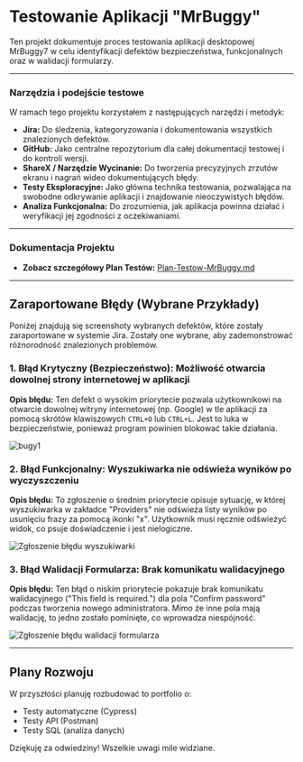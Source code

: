 
# Testowanie Aplikacji "MrBuggy"

Ten projekt dokumentuje proces testowania aplikacji desktopowej MrBuggy7 w celu identyfikacji defektów bezpieczeństwa, funkcjonalnych oraz w walidacji formularzy.

---

### Narzędzia i podejście testowe

W ramach tego projektu korzystałem z następujących narzędzi i metodyk:

* **Jira:** Do śledzenia, kategoryzowania i dokumentowania wszystkich znalezionych defektów.
* **GitHub:** Jako centralne repozytorium dla całej dokumentacji testowej i do kontroli wersji.
* **ShareX / Narzędzie Wycinanie:** Do tworzenia precyzyjnych zrzutów ekranu i nagrań wideo dokumentujących błędy.
* **Testy Eksploracyjne:** Jako główna technika testowania, pozwalająca na swobodne odkrywanie aplikacji i znajdowanie nieoczywistych błędów.
* **Analiza Funkcjonalna:** Do zrozumienia, jak aplikacja powinna działać i weryfikacji jej zgodności z oczekiwaniami.

---

### Dokumentacja Projektu

* **Zobacz szczegółowy Plan Testów:** [Plan-Testow-MrBuggy.md](https://github.com/Kamil-Szyszkowski/testy-manualne-portfolio/blob/main/TestyManualne/mrbugy/Plan-Testów.md)

---

## Zaraportowane Błędy (Wybrane Przykłady)

Poniżej znajdują się screenshoty wybranych defektów, które zostały zaraportowane w systemie Jira. Zostały one wybrane, aby zademonstrować różnorodność znalezionych problemów.

### 1. Błąd Krytyczny (Bezpieczeństwo): Możliwość otwarcia dowolnej strony internetowej w aplikacji

**Opis błędu:** Ten defekt o wysokim priorytecie pozwala użytkownikowi na otwarcie dowolnej witryny internetowej (np. Google) w tle aplikacji za pomocą skrótów klawiszowych `CTRL+O` lub `CTRL+L`. Jest to luka w bezpieczeństwie, ponieważ program powinien blokować takie działania.

![bugy1](https://github.com/user-attachments/assets/624a1830-931f-4aec-9ebd-3cecb768e36b)


### 2. Błąd Funkcjonalny: Wyszukiwarka nie odświeża wyników po wyczyszczeniu

**Opis błędu:** To zgłoszenie o średnim priorytecie opisuje sytuację, w której wyszukiwarka w zakładce "Providers" nie odświeża listy wyników po usunięciu frazy za pomocą ikonki "x". Użytkownik musi ręcznie odświeżyć widok, co psuje doświadczenie i jest nielogiczne.

![Zgłoszenie błędu wyszukiwarki](./bug-reports/bug-search-clear.png)

### 3. Błąd Walidacji Formularza: Brak komunikatu walidacyjnego

**Opis błędu:** Ten błąd o niskim priorytecie pokazuje brak komunikatu walidacyjnego ("This field is required.") dla pola "Confirm password" podczas tworzenia nowego administratora. Mimo że inne pola mają walidację, to jedno zostało pominięte, co wprowadza niespójność.

![Zgłoszenie błędu walidacji formularza](./bug-reports/bug-validation-password.png)

---

## Plany Rozwoju

W przyszłości planuję rozbudować to portfolio o:
* Testy automatyczne (Cypress)
* Testy API (Postman)
* Testy SQL (analiza danych)

Dziękuję za odwiedziny! Wszelkie uwagi mile widziane.
